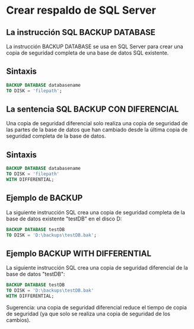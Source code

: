 # Crear respaldo de SQL Server

## La instrucción SQL BACKUP DATABASE

La instrucción BACKUP DATABASE se usa en SQL Server para crear una copia de seguridad completa de una base de datos SQL existente.

## Sintaxis

```sql
BACKUP DATABASE databasename
TO DISK = 'filepath';
```

## La sentencia SQL BACKUP CON DIFERENCIAL

Una copia de seguridad diferencial solo realiza una copia de seguridad de las partes de la base de datos que han cambiado desde la última copia de seguridad completa de la base de datos.

## Sintaxis

```sql
BACKUP DATABASE databasename
TO DISK = 'filepath'
WITH DIFFERENTIAL;
```

## Ejemplo de BACKUP

La siguiente instrucción SQL crea una copia de seguridad completa de la base de datos existente "testDB" en el disco D:

```sql
BACKUP DATABASE testDB
TO DISK = 'D:\backups\testDB.bak';
```

## Ejemplo BACKUP WITH DIFFERENTIAL

La siguiente instrucción SQL crea una copia de seguridad diferencial de la base de datos "testDB":

```sql
BACKUP DATABASE testDB
TO DISK = 'D:\backups\testDB.bak'
WITH DIFFERENTIAL;
```

Sugerencia: una copia de seguridad diferencial reduce el tiempo de copia de seguridad (ya que solo se realiza una copia de seguridad de los cambios).